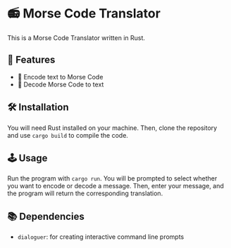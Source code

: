 # 📻 Morse Code Translator

This is a Morse Code Translator written in Rust.

## 🚀 Features

- 📝 Encode text to Morse Code
- 📖 Decode Morse Code to text

## 🛠 Installation

You will need Rust installed on your machine. Then, clone the repository and use `cargo build` to compile the code.

## 🕹 Usage

Run the program with `cargo run`. You will be prompted to select whether you want to encode or decode a message. Then, enter your message, and the program will return the corresponding translation.

## 📚 Dependencies

- `dialoguer`: for creating interactive command line prompts
